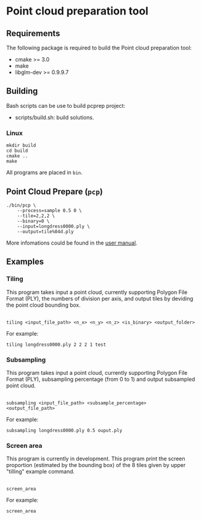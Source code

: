 # Point cloud preparation tool

## Requirements
The following package is required to build the Point cloud preparation tool:
* cmake >= 3.0
* make
* libglm-dev >= 0.9.9.7

## Building
Bash scripts can be use to build pcprep project:

* scripts/build.sh: build solutions.

### Linux
```shell
mkdir build
cd build
cmake ..
make
```

All programs are placed in `bin`.   


## Point Cloud Prepare (`pcp`)

```shell
./bin/pcp \
    --process=sample 0.5 0 \
    --tile=2,2,2 \
    --binary=0 \
    --input=longdress0000.ply \
    --output=tile%04d.ply
```

More infomations could be found in the [user manual](doc/README.usage.md).

## Examples
### Tiling

This program takes input a point cloud, currently supporting Polygon File Format (PLY), the numbers of division per axis, and output tiles by deviding the point cloud bounding box.

<br/>`tiling <input_file_path> <n_x> <n_y> <n_z> <is_binary> <output_folder>`<br/>

For example:
```shell
tiling longdress0000.ply 2 2 2 1 test
```
### Subsampling

This program takes input a point cloud, currently supporting Polygon File Format (PLY), subsampling percentage (from 0 to 1) and output subsampled point cloud.

<br/>`subsampling <input_file_path> <subsample_percentage> <output_file_path>`<br/>

For example:
```shell
subsampling longdress0000.ply 0.5 ouput.ply
```

### Screen area

This program is currently in development. This program print the screen proportion (estimated by the bounding box) of the 8 tiles given by upper "tilling" example command.

<br/>`screen_area`<br/>

For example:
```shell
screen_area
```